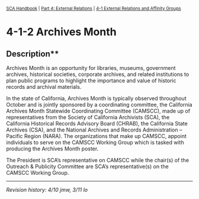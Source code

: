 <sup>[SCA Handbook](/sca-handbook/index.html) | [Part 4: External Relations](../04_external-relations/index.html) | [4-1 External Relations and Affinity Groups](../04_external-relations/04-01_external-relations.html)</sup> 

# 4-1-2 Archives Month

## Description**

Archives Month is an opportunity for libraries, museums, government archives, historical societies, corporate archives, and related institutions to plan public programs to highlight the importance and value of historic records and archival materials.

In the state of California, Archives Month is typically observed throughout October and is jointly sponsored by a coordinating committee, the California Archives Month Statewide Coordinating Committee (CAMSCC), made up of representatives from the Society of California Archivists (SCA), the California Historical Records Advisory Board (CHRAB), the California State Archives (CSA), and the National Archives and Records Administration – Pacific Region (NARA). The organizations that make up CAMSCC, appoint individuals to serve on the CAMSCC Working Group which is tasked with producing the Archives Month poster.

The President is SCA’s representative on CAMSCC while the chair(s) of the Outreach & Publicity Committee are SCA’s representative(s) on the CAMSCC Working Group.

***

_Revision history: 4/10 jmw, 3/11 lo_
